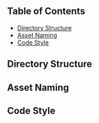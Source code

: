 ## Table of Contents

* [Directory Structure](#directory-structure)
* [Asset Naming](#asset-naming)
* [Code Style](#code-style)

## Directory Structure

## Asset Naming

## Code Style
